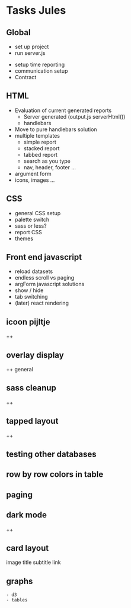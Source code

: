 # Tasks Jules

## Global

+ set up project
+ run server.js
- setup time reporting
- communication setup
- Contract  

## HTML

- Evaluation of current generated reports
    - Server generated  (output.js serverHtml())
    - handlebars
- Move to pure handlebars solution 
- multiple templates
    - simple report
    - stacked report
    - tabbed report
    - search as you type
    - nav, header, footer ...
- argument form       
- icons, images ...

## CSS

- general CSS setup
- palette switch
- sass or less?
- report CSS
- themes

## Front end javascript 

- reload datasets
- endless scroll vs paging
- argForm javascript solutions
- show / hide
- tab switching
- (later) react rendering


## icoon pijltje
++

## overlay display
++
general


## sass cleanup
++

## tapped layout
++

## testing other databases

## row by row colors in table

## paging

## dark mode
++

## card layout
image
title
subtitle
link

## graphs
    - d3
    - tables
